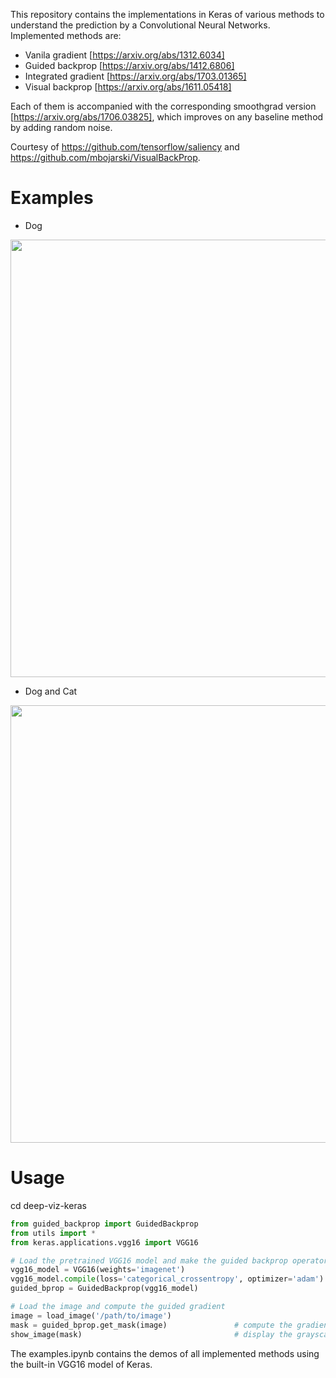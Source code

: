 
This repository contains the implementations in Keras of various methods to understand the prediction by a Convolutional Neural Networks. Implemented methods are:

* Vanila gradient [https://arxiv.org/abs/1312.6034]
* Guided backprop [https://arxiv.org/abs/1412.6806]
* Integrated gradient [https://arxiv.org/abs/1703.01365]
* Visual backprop [https://arxiv.org/abs/1611.05418]

Each of them is accompanied with the corresponding smoothgrad version [https://arxiv.org/abs/1706.03825], which improves on any baseline method by adding random noise.

Courtesy of https://github.com/tensorflow/saliency and https://github.com/mbojarski/VisualBackProp.

# Examples

* Dog

<img width="700" src="images/doberman_viz.png">

* Dog and Cat

<img width="700" src="images/cat_dog_viz.png">


# Usage

cd deep-viz-keras

```python
from guided_backprop import GuidedBackprop
from utils import *
from keras.applications.vgg16 import VGG16

# Load the pretrained VGG16 model and make the guided backprop operator
vgg16_model = VGG16(weights='imagenet')
vgg16_model.compile(loss='categorical_crossentropy', optimizer='adam')
guided_bprop = GuidedBackprop(vgg16_model)

# Load the image and compute the guided gradient
image = load_image('/path/to/image')
mask = guided_bprop.get_mask(image)               # compute the gradients
show_image(mask)                                  # display the grayscaled mask
```

The examples.ipynb contains the demos of all implemented methods using the built-in VGG16 model of Keras.
